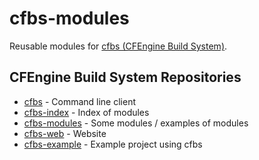 # cfbs-modules

Reusable modules for [cfbs (CFEngine Build System)](https://github.com/olehermanse/cfbs).

## CFEngine Build System Repositories

* [cfbs](https://github.com/olehermanse/cfbs) - Command line client
* [cfbs-index](https://github.com/olehermanse/cfbs-index) - Index of modules
* [cfbs-modules](https://github.com/olehermanse/cfbs-modules) - Some modules / examples of modules
* [cfbs-web](https://github.com/olehermanse/cfbs-web) - Website
* [cfbs-example](https://github.com/olehermanse/cfbs-example) - Example project using cfbs
